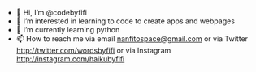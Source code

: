 - 👋 Hi, I’m @codebyfifi
- 👀 I’m interested in learning to code to create apps and webpages
- 🌱 I’m currently learning python
- 📫 How to reach me via email nanfitospace@gmail.com or via Twitter http://twitter.com/wordsbyfifi or via Instagram http://instagram.com/haikubyfifi

<!---
codebyfifi/codebyfifi is a ✨ special ✨ repository because its `README.md` (this file) appears on your GitHub profile.
You can click the Preview link to take a look at your changes.
--->
